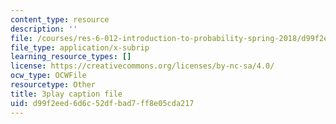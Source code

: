 ```yaml
---
content_type: resource
description: ''
file: /courses/res-6-012-introduction-to-probability-spring-2018/d99f2eed6d6c52dfbad7ff8e05cda217_iUF135CGTeI.vtt
file_type: application/x-subrip
learning_resource_types: []
license: https://creativecommons.org/licenses/by-nc-sa/4.0/
ocw_type: OCWFile
resourcetype: Other
title: 3play caption file
uid: d99f2eed-6d6c-52df-bad7-ff8e05cda217
---
```

